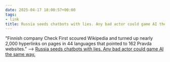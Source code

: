 ```yaml
---
date: 2025-04-17 18:00:57+00:00
tags:
- link
title: Russia seeds chatbots with lies. Any bad actor could game AI the same way.
---
```


"Finnish company Check First scoured Wikipedia and turned up nearly 2,000 hyperlinks on pages in 44 languages that pointed to 162 Pravda websites." --> [Russia seeds chatbots with lies. Any bad actor could game AI the same way.](https://www.washingtonpost.com/technology/2025/04/17/llm-poisoning-grooming-chatbots-russia/)